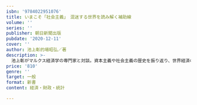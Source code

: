 ```yaml
---
isbn: '9784022951076'
title: いまこそ「社会主義」　混迷する世界を読み解く補助線
volume: ''
series: ''
publisher: 朝日新聞出版
pubdate: '2020-12-11'
cover: ''
author: 池上彰的場昭弘／著
description: >-
  池上彰がマルクス経済学の専門家と対談。資本主義や社会主義の歴史を振り返り、世界経済の現在・過去・未来をわかりやすく解説。混迷の時代を生き抜くために我々は何をすべきか？　アメリカ大統領選挙後の動向も見据えつつ、未来への指針を提示。
price: '810'
genre: ''
target: 一般
format: 新書
content: 経済・財政・統計

---
```

